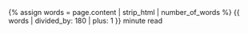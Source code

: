 <div class="read-estimate">
    {% assign words = page.content | strip_html | number_of_words %}
    {{ words | divided_by: 180 | plus: 1 }} minute read
</div>
